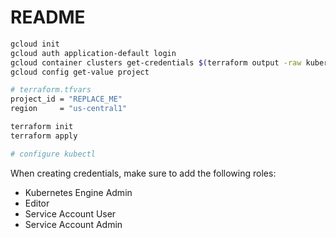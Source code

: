 # README

```sh
gcloud init
gcloud auth application-default login
gcloud container clusters get-credentials $(terraform output -raw kubernetes_cluster_name) --region $(terraform output -raw region)
gcloud config get-value project

# terraform.tfvars
project_id = "REPLACE_ME"
region     = "us-central1"

terraform init
terraform apply

# configure kubectl
```

When creating credentials, make sure to add the following roles:

* Kubernetes Engine Admin
* Editor
* Service Account User
* Service Account Admin
